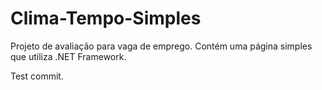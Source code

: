 # Clima-Tempo-Simples
Projeto de avaliação para vaga de emprego. Contém uma página simples que utiliza .NET Framework.

Test commit.